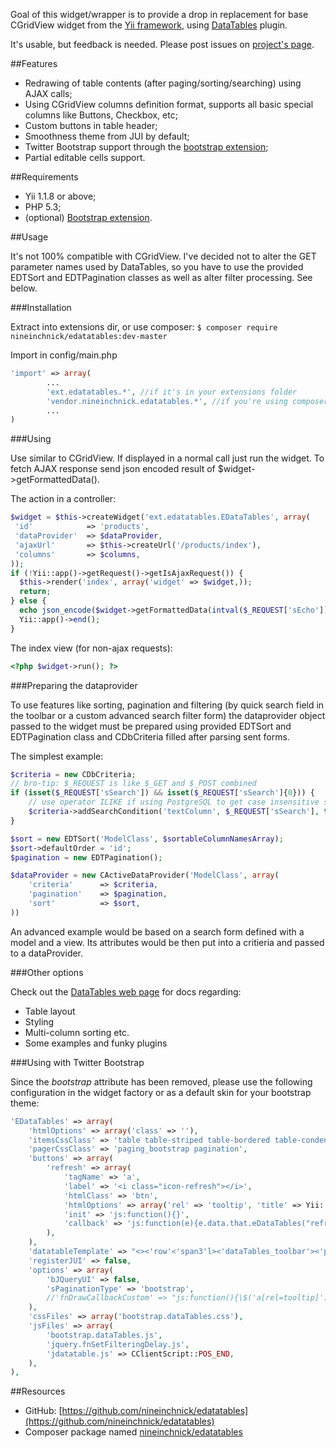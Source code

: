 Goal of this widget/wrapper is to provide a drop in replacement for base CGridView widget from the [Yii framework](http://yiiframework.com), using [DataTables](http://datatables.net) plugin.

It's usable, but feedback is needed. Please post issues on [project's page](https://github.com/nineinchnick/edatatables/issues).

##Features

* Redrawing of table contents (after paging/sorting/searching) using AJAX calls;
* Using CGridView columns definition format, supports all basic special columns like Buttons, Checkbox, etc;
* Custom buttons in table header;
* Smoothness theme from JUI by default;
* Twitter Bootstrap support through the [bootstrap extension](http://www.yiiframework.com/extension/bootstrap);
* Partial editable cells support.

##Requirements

* Yii 1.1.8 or above;
* PHP 5.3;
* (optional) [Bootstrap extension](http://www.yiiframework.com/extension/bootstrap).

##Usage

It's not 100% compatible with CGridView. I've decided not to alter the GET parameter names used by DataTables, so you have to use the provided EDTSort and EDTPagination classes as well as alter filter processing. See below.

###Installation

Extract into extensions dir, or use composer: `$ composer require nineinchnick/edatatables:dev-master`

Import in config/main.php

```php
'import' => array(
        ...
        'ext.edatatables.*', //if it's in your extensions folder
        'vendor.nineinchnick.edatatables.*', //if you're using composer (and have a 'vendor' alias!)
        ...
)
```

###Using

Use similar to CGridView. If displayed in a normal call just run the widget. To fetch AJAX response send json encoded result of $widget->getFormattedData().

The action in a controller:
```php
$widget = $this->createWidget('ext.edatatables.EDataTables', array(
 'id'            => 'products',
 'dataProvider'  => $dataProvider,
 'ajaxUrl'       => $this->createUrl('/products/index'),
 'columns'       => $columns,
));
if (!Yii::app()->getRequest()->getIsAjaxRequest()) {
  $this->render('index', array('widget' => $widget,));
  return;
} else {
  echo json_encode($widget->getFormattedData(intval($_REQUEST['sEcho'])));
  Yii::app()->end();
}
```

The index view (for non-ajax requests):
```php
<?php $widget->run(); ?>
```

###Preparing the dataprovider

To use features like sorting, pagination and filtering (by quick search field in the toolbar or a custom advanced search filter form) the dataprovider object passed to the widget must be prepared using provided EDTSort and EDTPagination class and CDbCriteria filled after parsing sent forms.

The simplest example:
```php
$criteria = new CDbCriteria;
// bro-tip: $_REQUEST is like $_GET and $_POST combined
if (isset($_REQUEST['sSearch']) && isset($_REQUEST['sSearch']{0})) {
    // use operator ILIKE if using PostgreSQL to get case insensitive search
    $criteria->addSearchCondition('textColumn', $_REQUEST['sSearch'], true, 'AND', 'ILIKE');
}

$sort = new EDTSort('ModelClass', $sortableColumnNamesArray);
$sort->defaultOrder = 'id';
$pagination = new EDTPagination();

$dataProvider = new CActiveDataProvider('ModelClass', array(
    'criteria'      => $criteria,
    'pagination'    => $pagination,
    'sort'          => $sort,
))
```

An advanced example would be based on a search form defined with a model and a view. Its attributes would be then put into a critieria and passed to a dataProvider. 

###Other options

Check out the [DataTables web page](http://datatables.net) for docs regarding:

* Table layout
* Styling
* Multi-column sorting etc.
* Some examples and funky plugins

###Using with Twitter Bootstrap

Since the _bootstrap_ attribute has been removed, please use the following configuration in the widget factory or as a default skin for your bootstrap theme:

```php
'EDataTables' => array(
    'htmlOptions' => array('class' => ''),
    'itemsCssClass' => 'table table-striped table-bordered table-condensed items',
    'pagerCssClass' => 'paging_bootstrap pagination',
    'buttons' => array(
        'refresh' => array(
            'tagName' => 'a',
            'label' => '<i class="icon-refresh"></i>',
            'htmlClass' => 'btn',
            'htmlOptions' => array('rel' => 'tooltip', 'title' => Yii::t('EDataTables.edt',"Refresh")),
            'init' => 'js:function(){}',
            'callback' => 'js:function(e){e.data.that.eDataTables("refresh"); return false;}',
        ),
    ),
    'datatableTemplate' => "<><'row'<'span3'l><'dataTables_toolbar'><'pull-right'f>r>t<'row'<'span3'i><'pull-right'p>>",
    'registerJUI' => false,
    'options' => array(
        'bJQueryUI' => false,
        'sPaginationType' => 'bootstrap',
        //'fnDrawCallbackCustom' => "js:function(){\$('a[rel=tooltip]').tooltip(); \$('a[rel=popover]').popover();}",
    ),
    'cssFiles' => array('bootstrap.dataTables.css'),
    'jsFiles' => array(
        'bootstrap.dataTables.js',
        'jquery.fnSetFilteringDelay.js',
        'jdatatable.js' => CClientScript::POS_END,
    ),
),
```

##Resources

 * GitHub: [https://github.com/nineinchnick/edatatables](https://github.com/nineinchnick/edatatables)
 * Composer package named [nineinchnick/edatatables](https://packagist.org/packages/nineinchnick/edatatables)

